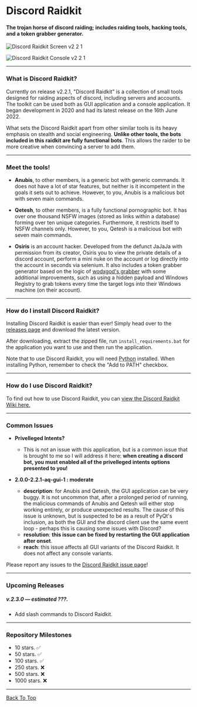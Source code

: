 # Discord Raidkit
#### The trojan horse of discord raiding; includes raiding tools, hacking tools, and a token grabber generator.
![Discord Raidkit Screen v2 2 1](https://user-images.githubusercontent.com/98130822/173633836-730e1962-5db2-4982-83f3-aab81be107bc.png)

![Discord Raidkit Console v2 2 1](https://user-images.githubusercontent.com/98130822/174049226-9d2d74a4-0190-4c9c-8e98-77007db7eec9.PNG)

---

### What is Discord Raidkit?

Currently on release v2.2.1, "Discord Raidkit" is a collection of small tools designed for raiding aspects of discord, including servers and accounts. The toolkit can be used both as GUI application and a console application. It began development in 2020 and had its latest release on the 16th June 2022.

What sets the Discord Raidkit apart from other similar tools is its heavy emphasis on stealth and social engineering. **Unlike other tools, the bots included in this raidkit are fully functional bots**. This allows the raider to be more creative when convincing a server to add them.

---

### Meet the tools!

- **Anubis**, to other members, is a generic bot with generic commands. It does not have a lot of star features, but neither is it incompetent in the goals it sets out to achieve. However, to you, Anubis is a malicious bot with seven main commands.

- **Qetesh**, to other members, is a fully functional pornographic bot. It has over one thousand NSFW images (stored as links within a database) forming over ten unique categories. Furthermore, it restricts itself to NSFW channels only. However, to you, Qetesh is a malicious bot with seven main commands.

- **Osiris** is an account hacker. Developed from the defunct JaJaJa with permission from its creator, Osiris you to view the private details of a discord account, perform a mini nuke on the account or log directly into the account in seconds via selenium. It also includes a token grabber generator based on the logic of [wodxgod's grabber](https://github.com/wodxgod/Discord-Token-Grabber) with some additional improvements, such as using a hidden payload and Windows Registry to grab tokens every time the target logs into their Windows machine (on their account).

---

### How do I install Discord Raidkit?

Installing Discord Raidkit is easier than ever! Simply head over to the [releases page](https://github.com/the-cult-of-integral/discord-raidkit/releases) and download the latest version. 

After downloading, extract the zipped file, run `install_requirements.bat` for the application you want to use and then run the application.

Note that to use Discord Raidkit, you will need [Python](https://www.python.org/downloads/release/python-3105/) installed. When installing Python, remember to check the "Add to PATH" checkbox.

---

### How do I use Discord Raidkit?

To find out how to use Discord Raidkit, you can [view the Discord Raidkit Wiki here.](https://github.com/the-cult-of-integral/discord-raidkit/wiki)

---

### Common Issues
- **Privelleged Intents?**
  - This is not an issue with this application, but is a common issue that is brought to me so I will address it here: **when creating a discord bot, you must enabled all of the privelleged intents options presented to you!**

- **2.0.0-2.2.1-aq-gui-1 : moderate**
  - **description**: for Anubis and Qetesh, the GUI application can be very buggy. It is not uncommon that, after a prolonged period of running, the malicious commands of Anubis and Qetesh will either stop working entirely, or produce unexpected results. The cause of this issue is unknown, but is suspected to be as a result of PyQt's inclusion, as both the GUI and the discord client use the same event loop - perhaps this is causing some issues with Discord?
  - **resolution**: **this issue can be fixed by restarting the GUI application after onset**.
  - **reach**: this issue affects all GUI variants of the Discord Raidkit. It does not affect any console variants.

Please report any issues to the [Discord Raidkit issue page](https://github.com/the-cult-of-integral/discord-raidkit/issues)!

---

### Upcoming Releases

##### v.2.3.0 — estimated ???.
- Add slash commands to Discord Raidkit.

---

### Repository Milestones
- 10 stars. ✅
- 50 stars. ✅
- 100 stars. ✅
- 250 stars. ❌
- 500 stars. ❌
- 1000 stars. ❌

---
[Back To Top](#Discord-Raidkit)
